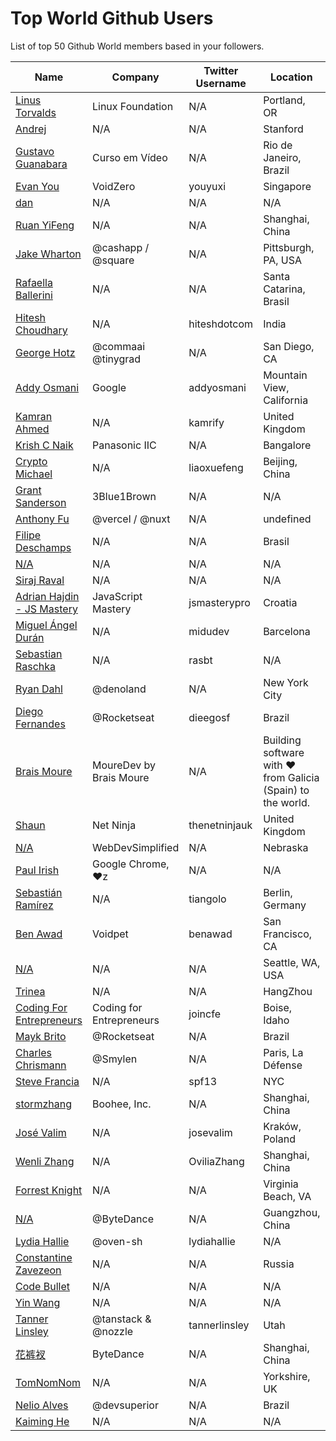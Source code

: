 # Top World Github Users

List of top 50 Github World members based in your followers.

<!-- START TOP USERS -->
| Name | Company | Twitter Username | Location | Repositories |
|------|---------|------------------|----------|--------------|
| [Linus Torvalds](https://github.com/torvalds) | Linux Foundation | N/A | Portland, OR | 9 |
| [Andrej](https://github.com/karpathy) | N/A | N/A | Stanford | 56 |
| [Gustavo Guanabara](https://github.com/gustavoguanabara) | Curso em Vídeo | N/A | Rio de Janeiro, Brazil | 8 |
| [Evan You](https://github.com/yyx990803) | VoidZero | youyuxi | Singapore | 198 |
| [dan](https://github.com/gaearon) | N/A | N/A | N/A | 286 |
| [Ruan YiFeng](https://github.com/ruanyf) | N/A | N/A | Shanghai, China | 74 |
| [Jake Wharton](https://github.com/JakeWharton) | @cashapp / @square | N/A | Pittsburgh, PA, USA | 150 |
| [Rafaella Ballerini](https://github.com/rafaballerini) | N/A | N/A | Santa Catarina, Brasil | 59 |
| [Hitesh Choudhary](https://github.com/hiteshchoudhary) | N/A | hiteshdotcom | India | 113 |
| [George Hotz](https://github.com/geohot) | @commaai @tinygrad  | N/A | San Diego, CA | 95 |
| [Addy Osmani](https://github.com/addyosmani) | Google | addyosmani | Mountain View, California | 344 |
| [Kamran Ahmed](https://github.com/kamranahmedse) | N/A | kamrify | United Kingdom | 106 |
| [Krish C Naik](https://github.com/krishnaik06) | Panasonic IIC | N/A | Bangalore | 344 |
| [Crypto Michael](https://github.com/michaelliao) | N/A | liaoxuefeng | Beijing, China | 106 |
| [Grant Sanderson](https://github.com/3b1b) | 3Blue1Brown | N/A | N/A | 9 |
| [Anthony Fu](https://github.com/antfu) | @vercel / @nuxt | N/A | undefined | 384 |
| [Filipe Deschamps](https://github.com/filipedeschamps) | N/A | N/A | Brasil | 21 |
| [N/A](https://github.com/CodeWithHarry) | N/A | N/A | N/A | 38 |
| [Siraj Raval](https://github.com/llSourcell) | N/A | N/A | N/A | 482 |
| [Adrian Hajdin - JS Mastery](https://github.com/adrianhajdin) | JavaScript Mastery | jsmasterypro | Croatia | 146 |
| [Miguel Ángel Durán](https://github.com/midudev) | N/A | midudev | Barcelona | 206 |
| [Sebastian Raschka](https://github.com/rasbt) | N/A | rasbt | N/A | 144 |
| [Ryan Dahl](https://github.com/ry) | @denoland  | N/A | New York City | 61 |
| [Diego Fernandes](https://github.com/diego3g) | @Rocketseat  | dieegosf | Brazil | 75 |
| [Brais Moure](https://github.com/mouredev) | MoureDev by Brais Moure | N/A | Building software with  ♥ from Galicia (Spain) to the world. | 51 |
| [Shaun](https://github.com/iamshaunjp) | Net Ninja | thenetninjauk | United Kingdom | 141 |
| [N/A](https://github.com/WebDevSimplified) | WebDevSimplified | N/A | Nebraska | 226 |
| [Paul Irish](https://github.com/paulirish) | Google Chrome, ♥z | N/A | N/A | 366 |
| [Sebastián Ramírez](https://github.com/tiangolo) | N/A | tiangolo | Berlin, Germany | 73 |
| [Ben Awad](https://github.com/benawad) | Voidpet | benawad | San Francisco, CA | 257 |
| [N/A](https://github.com/vczh) | N/A | N/A | Seattle, WA, USA | 13 |
| [Trinea](https://github.com/Trinea) | N/A | N/A | HangZhou | 24 |
| [Coding For Entrepreneurs](https://github.com/codingforentrepreneurs) | Coding for Entrepreneurs | joincfe | Boise, Idaho | 219 |
| [Mayk Brito](https://github.com/maykbrito) | @Rocketseat  | N/A | Brazil | 146 |
| [Charles Chrismann](https://github.com/Charles-Chrismann) | @Smylen | N/A | Paris, La Défense | 23 |
| [Steve Francia](https://github.com/spf13) | N/A | spf13 | NYC | 112 |
| [stormzhang](https://github.com/stormzhang) | Boohee, Inc. | N/A | Shanghai, China | 5 |
| [José Valim](https://github.com/josevalim) | N/A | josevalim | Kraków, Poland | 52 |
| [Wenli Zhang](https://github.com/Ovilia) | N/A | OviliaZhang | Shanghai, China | 66 |
| [Forrest Knight](https://github.com/ForrestKnight) | N/A | N/A | Virginia Beach, VA | 39 |
| [N/A](https://github.com/CyC2018) | @ByteDance | N/A | Guangzhou, China | 7 |
| [Lydia Hallie](https://github.com/lydiahallie) | @oven-sh | lydiahallie | N/A | 62 |
| [Constantine Zavezeon](https://github.com/Kwynto) | N/A | N/A | Russia | 17 |
| [Code Bullet](https://github.com/Code-Bullet) | N/A | N/A | N/A | 25 |
| [Yin Wang](https://github.com/yinwang0) | N/A | N/A | N/A | 19 |
| [Tanner Linsley](https://github.com/tannerlinsley) | @tanstack & @nozzle | tannerlinsley | Utah | 122 |
| [花裤衩](https://github.com/PanJiaChen) | ByteDance | N/A | Shanghai, China | 72 |
| [TomNomNom](https://github.com/tomnomnom) | N/A | N/A | Yorkshire, UK | 104 |
| [Nelio Alves](https://github.com/acenelio) | @devsuperior  | N/A | Brazil | 288 |
| [Kaiming He](https://github.com/KaimingHe) | N/A | N/A | N/A | 2 |
<!-- END TOP USERS -->
